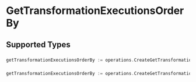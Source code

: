 # GetTransformationExecutionsOrderBy


## Supported Types

### 

```go
getTransformationExecutionsOrderBy := operations.CreateGetTransformationExecutionsOrderByStr(string{/* values here */})
```

### 

```go
getTransformationExecutionsOrderBy := operations.CreateGetTransformationExecutionsOrderByArrayOfstr([]string{/* values here */})
```

